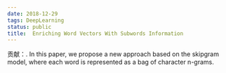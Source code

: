 ```yaml
---
date: 2018-12-29
tags: DeepLearning
status: public
title:  Enriching Word Vectors With Subwords Information 
---
```

贡献：. In this paper, we propose a new approach based on the skipgram model, where each word is represented as a bag of character n-grams.